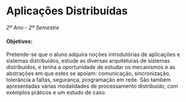 # Aplicações Distribuídas
*2º Ano - 2º Semestre*

#### Objetivos: 

Pretende-se que o aluno adquira noções introdutórias de aplicações e sistemas distribuídos, estude as diversas arquiteturas de sistemas distribuídos, e tenha a oportunidade de estudar os mecanismos e as abstrações em que estes se apoiam: comunicação, sincronização, tolerância a faltas, segurança, programação em rede. São também apresentadas várias modalidades de processamento distribuído, com exemplos práticos e um estudo de caso.
